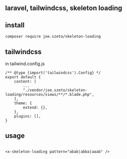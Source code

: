 ## laravel, tailwindcss, skeleton loading

## install

```
composer require joe.szeto/skeleton-loading
```

## tailwindcss
in tailwind.config.js
```
/** @type {import('tailwindcss').Config} */
export default {
    content: [
        ...
        "./vendor/joe.szeto/skeleton-loading/resources/views/**/*.blade.php",
    ],
    theme: {
        extend: {},
    },
    plugins: [],
}

```

## usage

```blade

<x-skeleton-loading pattern="abab|abba|aaab" />

```
